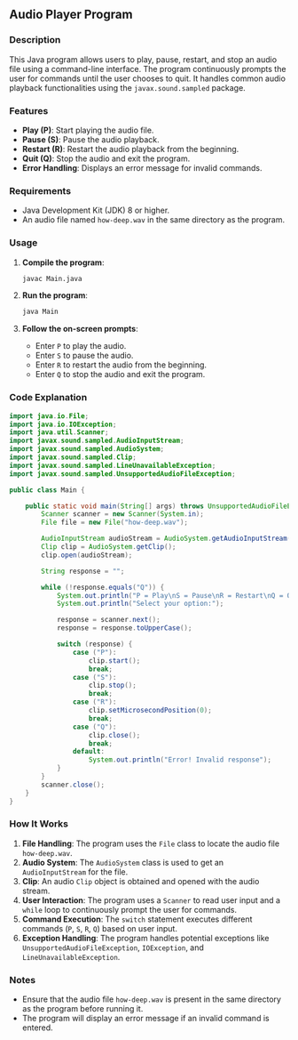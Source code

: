## Audio Player Program

### Description

This Java program allows users to play, pause, restart, and stop an audio file using a command-line interface. The program continuously prompts the user for commands until the user chooses to quit. It handles common audio playback functionalities using the `javax.sound.sampled` package.

### Features

- **Play (P)**: Start playing the audio file.
- **Pause (S)**: Pause the audio playback.
- **Restart (R)**: Restart the audio playback from the beginning.
- **Quit (Q)**: Stop the audio and exit the program.
- **Error Handling**: Displays an error message for invalid commands.

### Requirements

- Java Development Kit (JDK) 8 or higher.
- An audio file named `how-deep.wav` in the same directory as the program.

### Usage

1. **Compile the program**:

   ```bash
   javac Main.java
   ```

2. **Run the program**:

   ```bash
   java Main
   ```

3. **Follow the on-screen prompts**:
   - Enter `P` to play the audio.
   - Enter `S` to pause the audio.
   - Enter `R` to restart the audio from the beginning.
   - Enter `Q` to stop the audio and exit the program.

### Code Explanation

```java
import java.io.File;
import java.io.IOException;
import java.util.Scanner;
import javax.sound.sampled.AudioInputStream;
import javax.sound.sampled.AudioSystem;
import javax.sound.sampled.Clip;
import javax.sound.sampled.LineUnavailableException;
import javax.sound.sampled.UnsupportedAudioFileException;

public class Main {

    public static void main(String[] args) throws UnsupportedAudioFileException, IOException, LineUnavailableException {
        Scanner scanner = new Scanner(System.in);
        File file = new File("how-deep.wav");

        AudioInputStream audioStream = AudioSystem.getAudioInputStream(file);
        Clip clip = AudioSystem.getClip();
        clip.open(audioStream);

        String response = "";

        while (!response.equals("Q")) {
            System.out.println("P = Play\nS = Pause\nR = Restart\nQ = Quit");
            System.out.println("Select your option:");

            response = scanner.next();
            response = response.toUpperCase();

            switch (response) {
                case ("P"):
                    clip.start();
                    break;
                case ("S"):
                    clip.stop();
                    break;
                case ("R"):
                    clip.setMicrosecondPosition(0);
                    break;
                case ("Q"):
                    clip.close();
                    break;
                default:
                    System.out.println("Error! Invalid response");
            }
        }
        scanner.close();
    }
}
```

### How It Works

1. **File Handling**: The program uses the `File` class to locate the audio file `how-deep.wav`.
2. **Audio System**: The `AudioSystem` class is used to get an `AudioInputStream` for the file.
3. **Clip**: An audio `Clip` object is obtained and opened with the audio stream.
4. **User Interaction**: The program uses a `Scanner` to read user input and a `while` loop to continuously prompt the user for commands.
5. **Command Execution**: The `switch` statement executes different commands (`P`, `S`, `R`, `Q`) based on user input.
6. **Exception Handling**: The program handles potential exceptions like `UnsupportedAudioFileException`, `IOException`, and `LineUnavailableException`.

### Notes

- Ensure that the audio file `how-deep.wav` is present in the same directory as the program before running it.
- The program will display an error message if an invalid command is entered.
